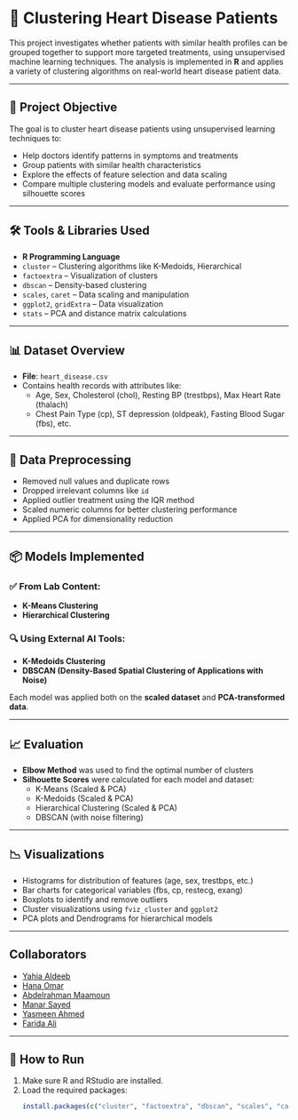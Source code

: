 # 🧠 Clustering Heart Disease Patients

This project investigates whether patients with similar health profiles can be grouped together to support more targeted treatments, using unsupervised machine learning techniques. The analysis is implemented in **R** and applies a variety of clustering algorithms on real-world heart disease patient data.

---

## 📌 Project Objective

The goal is to cluster heart disease patients using unsupervised learning techniques to:

- Help doctors identify patterns in symptoms and treatments
- Group patients with similar health characteristics
- Explore the effects of feature selection and data scaling
- Compare multiple clustering models and evaluate performance using silhouette scores

---

## 🛠️ Tools & Libraries Used

- **R Programming Language**
- `cluster` – Clustering algorithms like K-Medoids, Hierarchical
- `factoextra` – Visualization of clusters
- `dbscan` – Density-based clustering
- `scales`, `caret` – Data scaling and manipulation
- `ggplot2`, `gridExtra` – Data visualization
- `stats` – PCA and distance matrix calculations

---

## 📊 Dataset Overview

- **File**: `heart_disease.csv`
- Contains health records with attributes like:
  - Age, Sex, Cholesterol (chol), Resting BP (trestbps), Max Heart Rate (thalach)
  - Chest Pain Type (cp), ST depression (oldpeak), Fasting Blood Sugar (fbs), etc.

---

## 🧹 Data Preprocessing

- Removed null values and duplicate rows
- Dropped irrelevant columns like `id`
- Applied outlier treatment using the IQR method
- Scaled numeric columns for better clustering performance
- Applied PCA for dimensionality reduction

---

## 📦 Models Implemented

### ✅ From Lab Content:
- **K-Means Clustering**  
- **Hierarchical Clustering**

### 🔍 Using External AI Tools:
- **K-Medoids Clustering**
- **DBSCAN (Density-Based Spatial Clustering of Applications with Noise)**

Each model was applied both on the **scaled dataset** and **PCA-transformed data**.

---

## 📈 Evaluation

- **Elbow Method** was used to find the optimal number of clusters
- **Silhouette Scores** were calculated for each model and dataset:
  - K-Means (Scaled & PCA)
  - K-Medoids (Scaled & PCA)
  - Hierarchical Clustering (Scaled & PCA)
  - DBSCAN (with noise filtering)

---

## 📉 Visualizations

- Histograms for distribution of features (age, sex, trestbps, etc.)
- Bar charts for categorical variables (fbs, cp, restecg, exang)
- Boxplots to identify and remove outliers
- Cluster visualizations using `fviz_cluster` and `ggplot2`
- PCA plots and Dendrograms for hierarchical models

---

## Collaborators
- [Yahia Aldeeb](https://github.com/YahiaAldeeb)
- [Hana Omar](https://github.com/HanaOmar1)
- [Abdelrahman Maamoun](https://github.com/amaamoun99)
- [Manar Sayed](https://github.com/Manarsayedd)
- [Yasmeen Ahmed](https://github.com/yassmeenahmedd)
- [Farida Ali](https://github.com/farridaali)

---

## 🚀 How to Run

1. Make sure R and RStudio are installed.
2. Load the required packages:
   ```R
   install.packages(c("cluster", "factoextra", "dbscan", "scales", "caret", "gridExtra", "ggplot2"))
